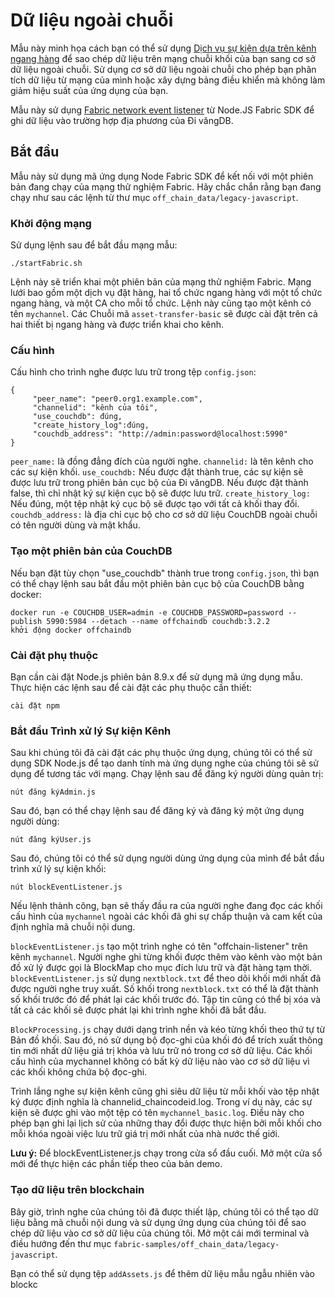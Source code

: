 # Dữ liệu ngoài chuỗi

Mẫu này minh họa cách bạn có thể sử dụng [Dịch vụ sự kiện dựa trên kênh ngang hàng](https://hyperledger-fabric.readthedocs.io/en/latest/peer_event_services.html)
để sao chép dữ liệu trên mạng chuỗi khối của bạn sang cơ sở dữ liệu ngoài chuỗi.
Sử dụng cơ sở dữ liệu ngoài chuỗi cho phép bạn phân tích dữ liệu từ mạng của mình hoặc
xây dựng bảng điều khiển mà không làm giảm hiệu suất của ứng dụng của bạn.

Mẫu này sử dụng [Fabric network event listener](https://hyperledger.github.io/fabric-sdk-node/release-1.4/tutorial-channel-events.html) từ Node.JS Fabric SDK để ghi dữ liệu vào trường hợp địa phương của
Đi văngDB.

## Bắt đầu

Mẫu này sử dụng mã ứng dụng Node Fabric SDK để kết nối với một phiên bản đang chạy
của mạng thử nghiệm Fabric. Hãy chắc chắn rằng bạn đang chạy như sau
các lệnh từ thư mục `off_chain_data/legacy-javascript`.

### Khởi động mạng

Sử dụng lệnh sau để bắt đầu mạng mẫu:

```
./startFabric.sh
```

Lệnh này sẽ triển khai một phiên bản của mạng thử nghiệm Fabric. Mạng lưới
bao gồm một dịch vụ đặt hàng, hai tổ chức ngang hàng với một tổ chức ngang hàng, và
một CA cho mỗi tổ chức. Lệnh này cũng tạo một kênh có tên `mychannel`. Các
Chuỗi mã `asset-transfer-basic` sẽ được cài đặt trên cả hai thiết bị ngang hàng và được triển khai cho
kênh.

### Cấu hình

Cấu hình cho trình nghe được lưu trữ trong tệp `config.json`:

```
{
     "peer_name": "peer0.org1.example.com",
     "channelid": "kênh của tôi",
     "use_couchdb": đúng,
     "create_history_log":đúng,
     "couchdb_address": "http://admin:password@localhost:5990"
}
```

`peer_name:` là đồng đẳng đích của người nghe.
`channelid:` là tên kênh cho các sự kiện khối.
`use_couchdb:` Nếu được đặt thành true, các sự kiện sẽ được lưu trữ trong phiên bản cục bộ của
Đi văngDB. Nếu được đặt thành false, thì chỉ nhật ký sự kiện cục bộ sẽ được lưu trữ.
`create_history_log:` Nếu đúng, một tệp nhật ký cục bộ sẽ được tạo với tất cả
khối thay đổi.
`couchdb_address:` là địa chỉ cục bộ cho cơ sở dữ liệu CouchDB ngoài chuỗi có tên người dùng và mật khẩu.

### Tạo một phiên bản của CouchDB

Nếu bạn đặt tùy chọn "use_couchdb" thành true trong `config.json`, thì bạn có thể chạy
lệnh sau bắt đầu một phiên bản cục bộ của CouchDB bằng docker:

```
docker run -e COUCHDB_USER=admin -e COUCHDB_PASSWORD=password --publish 5990:5984 --detach --name offchaindb couchdb:3.2.2
khởi động docker offchaindb
```


### Cài đặt phụ thuộc

Bạn cần cài đặt Node.js phiên bản 8.9.x để sử dụng mã ứng dụng mẫu.
Thực hiện các lệnh sau để cài đặt các phụ thuộc cần thiết:

```
cài đặt npm
```

### Bắt đầu Trình xử lý Sự kiện Kênh

Sau khi chúng tôi đã cài đặt các phụ thuộc ứng dụng, chúng tôi có thể sử dụng SDK Node.js
để tạo danh tính mà ứng dụng nghe của chúng tôi sẽ sử dụng để tương tác với
mạng. Chạy lệnh sau để đăng ký người dùng quản trị:
```
nút đăng kýAdmin.js
```

Sau đó, bạn có thể chạy lệnh sau để đăng ký và đăng ký một ứng dụng
người dùng:

```
nút đăng kýUser.js
```

Sau đó, chúng tôi có thể sử dụng người dùng ứng dụng của mình để bắt đầu trình xử lý sự kiện khối:

```
nút blockEventListener.js
```

Nếu lệnh thành công, bạn sẽ thấy đầu ra của người nghe đang đọc
các khối cấu hình của `mychannel` ngoài các khối đã ghi
sự chấp thuận và cam kết của định nghĩa mã chuỗi nội dung.

`blockEventListener.js` tạo một trình nghe có tên "offchain-listener" trên
kênh `mychannel`. Người nghe ghi từng khối được thêm vào kênh vào một
bản đồ xử lý được gọi là BlockMap cho mục đích lưu trữ và đặt hàng tạm thời.
`blockEventListener.js` sử dụng `nextblock.txt` để theo dõi khối mới nhất
đã được người nghe truy xuất. Số khối trong `nextblock.txt` có thể là
đặt thành số khối trước đó để phát lại các khối trước đó. Tập tin
cũng có thể bị xóa và tất cả các khối sẽ được phát lại khi trình nghe khối
đã bắt đầu.

`BlockProcessing.js` chạy dưới dạng trình nền và kéo từng khối theo thứ tự từ
Bản đồ khối. Sau đó, nó sử dụng bộ đọc-ghi của khối đó để trích xuất thông tin mới nhất
dữ liệu giá trị khóa và lưu trữ nó trong cơ sở dữ liệu. Các khối cấu hình của
mychannel không có bất kỳ dữ liệu nào vào cơ sở dữ liệu vì các khối không chứa
bộ đọc-ghi.

Trình lắng nghe sự kiện kênh cũng ghi siêu dữ liệu từ mỗi khối vào tệp nhật ký
được định nghĩa là channelid_chaincodeid.log. Trong ví dụ này, các sự kiện sẽ được ghi vào
một tệp có tên `mychannel_basic.log`. Điều này cho phép bạn ghi lại lịch sử của
những thay đổi được thực hiện bởi mỗi khối cho mỗi khóa ngoài việc lưu trữ giá trị mới nhất
của nhà nước thế giới.

**Lưu ý:** Để blockEventListener.js chạy trong cửa sổ đầu cuối. Mở một
cửa sổ mới để thực hiện các phần tiếp theo của bản demo.

### Tạo dữ liệu trên blockchain

Bây giờ, trình nghe của chúng tôi đã được thiết lập, chúng tôi có thể tạo dữ liệu bằng mã chuỗi nội dung
và sử dụng ứng dụng của chúng tôi để sao chép dữ liệu vào cơ sở dữ liệu của chúng tôi. Mở một cái mới
terminal và điều hướng đến thư mục `fabric-samples/off_chain_data/legacy-javascript`.

Bạn có thể sử dụng tệp `addAssets.js` để thêm dữ liệu mẫu ngẫu nhiên vào blockc
